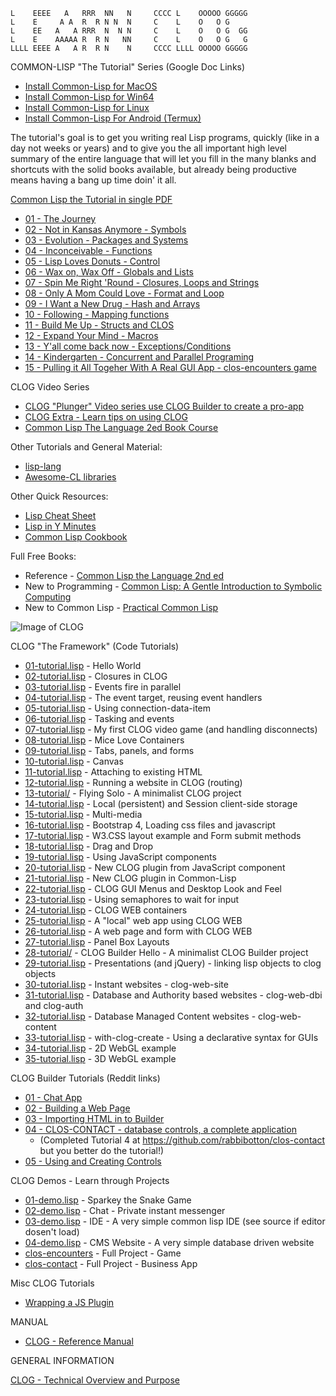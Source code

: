 ```
L    EEEE   A   RRR  NN   N     CCCC L    OOOOO GGGGG
L    E     A A  R  R N N  N     C    L    O   O G
L    EE   A   A RRR  N  N N     C    L    O   O G  GG
L    E    AAAAA R  R N   NN     C    L    O   O G   G
LLLL EEEE A   A R  R N    N     CCCC LLLL OOOOO GGGGG
```

COMMON-LISP "The Tutorial" Series (Google Doc Links)

* [Install Common-Lisp for MacOS](MACOS.md)
* [Install Common-Lisp for Win64](WINDOWS.md)
* [Install Common-Lisp for Linux](https://lisp-lang.org/learn/getting-started/)
* [Install Common-Lisp For Android (Termux)](ANDROID-TERMUX.md)

The tutorial's goal is to get you writing real Lisp programs, quickly
(like in a day not weeks or years) and to give you the all important
high level summary of the entire language that will let you fill in
the many blanks and shortcuts with the solid books available, but
already being productive means having a bang up time doin' it all.

[Common Lisp the Tutorial in single PDF](https://rabbibotton.github.io/clog/cltt.pdf)

-  [01 - The Journey                      ](https://docs.google.com/document/d/1Mdp8IY7KzNxcThe9iZHXbyILKSYDWaNJX6k68aYpVR4)
-  [02 - Not in Kansas Anymore - Symbols  ](https://docs.google.com/document/d/1eiaFmKfTTUxjhphgcOM9-5eioenaFR91rw4ME9jCL30)
-  [03 - Evolution             - Packages and Systems](https://docs.google.com/document/d/1Yv8PtBJDwg4fqZtIYNmYDw_8N3KwlCzcO_urI9-NwIk)
-  [04 - Inconceivable         - Functions](https://docs.google.com/document/d/1j5sqsXFUj8pyZhttAywQnAyqz9t1RGGlVGqp9qKJDt0)
-  [05 - Lisp Loves Donuts     - Control  ](https://docs.google.com/document/d/1rm6-s63PMzgyFX2BYLmX_nNqJ-uFiHxOuFm7ITqQPDI)
-  [06 - Wax on, Wax Off       - Globals and Lists](https://docs.google.com/document/d/1PBES_SbntPf5mtdtc2_EZvdJf1SAnJ0JrHYfbL7sbE8)
-  [07 - Spin Me Right 'Round  - Closures, Loops and Strings](https://docs.google.com/document/d/1qK397lNNmKL5x_1usrwsZEIcZVBdYmAREajSDc7Dpu0)
-  [08 - Only A Mom Could Love - Format and Loop](https://docs.google.com/document/d/1L9jdKE-XrCU0VhdsmO5w9-2ozNDrrW1-JOAi3kHrlu4)
-  [09 - I Want a New Drug     - Hash and Arrays](https://docs.google.com/document/d/1H-wx50sr0Oseh3qAGrO8LbEfHS-KnbVSrNBWOAJhStI)
-  [10 - Following             - Mapping functions](https://docs.google.com/document/d/1NThII3vh4d6UC_eVvBtMHYvSTKN3ARk_iOxJY4oIRdk)
-  [11 - Build Me Up           - Structs and CLOS](https://docs.google.com/document/d/1CmaDW1h9P5_bjWRqWK-LBf8GSIrCbXUcXIpEKJnF6Wg)
-  [12 - Expand Your Mind      - Macros   ](https://docs.google.com/document/d/1Hnko12U6LI2o1cH9TgByN6D-lpdOzUmaVUJWxooMFow)
-  [13 - Y'all come back now   - Exceptions/Conditions](https://docs.google.com/document/d/1bwTipjdEqkNRZVYjwrBGWKqLD1IXeWGofQqgXGdZJ48)
-  [14 - Kindergarten          - Concurrent and Parallel Programing](https://docs.google.com/document/d/10MGPC7j4lpGrMlQS4xtQTEGrvpBecgDUnqu1OrjSVxk)
-  [15 - Pulling it All Togeher With A Real GUI App - clos-encounters game](https://github.com/rabbibotton/clos-encounters)

CLOG Video Series

- [CLOG "Plunger" Video series use CLOG Builder to create a pro-app](https://www.youtube.com/playlist?list=PLSUeblYuDUiOucAaqkrVlmOG4p-q7lFU6)
- [CLOG Extra - Learn tips on using CLOG](https://www.youtube.com/playlist?list=PLSUeblYuDUiNWHCf8xbHNlxPFQ5clF0YG)
- [Common Lisp The Language 2ed Book Course](https://www.youtube.com/playlist?list=PLSUeblYuDUiNqagWU4NF4w5zsjs6Xo7H9)

Other Tutorials and General Material:
- [lisp-lang](https://lisp-lang.org/)
- [Awesome-CL libraries](https://github.com/CodyReichert/awesome-cl)

Other Quick Resources:
- [Lisp Cheat Sheet](https://github.com/ashok-khanna/lisp-notes)
- [Lisp in Y Minutes](https://learnxinyminutes.com/docs/common-lisp/)
- [Common Lisp Cookbook](https://lispcookbook.github.io/cl-cookbook/)

Full Free Books:
- Reference - [Common Lisp the Language 2nd ed](http://www.cs.cmu.edu/Groups/AI/html/cltl/cltl2.html)
- New to Programming - [Common Lisp: A Gentle Introduction to Symbolic Computing](http://www.cs.cmu.edu/%7Edst/LispBook/)
- New to Common Lisp - [Practical Common Lisp](http://www.gigamonkeys.com/book/)

![Image of CLOG](https://rabbibotton.github.io/images/demo-clog-contact.png)

CLOG "The Framework" (Code Tutorials)

- [01-tutorial.lisp](tutorial/01-tutorial.lisp) - Hello World
- [02-tutorial.lisp](tutorial/02-tutorial.lisp) - Closures in CLOG
- [03-tutorial.lisp](tutorial/03-tutorial.lisp) - Events fire in parallel
- [04-tutorial.lisp](tutorial/04-tutorial.lisp) - The event target, reusing event handlers
- [05-tutorial.lisp](tutorial/05-tutorial.lisp) - Using connection-data-item
- [06-tutorial.lisp](tutorial/06-tutorial.lisp) - Tasking and events
- [07-tutorial.lisp](tutorial/07-tutorial.lisp) - My first CLOG video game (and handling disconnects)
- [08-tutorial.lisp](tutorial/08-tutorial.lisp) - Mice Love Containers
- [09-tutorial.lisp](tutorial/09-tutorial.lisp) - Tabs, panels, and forms
- [10-tutorial.lisp](tutorial/10-tutorial.lisp) - Canvas
- [11-tutorial.lisp](tutorial/11-tutorial.lisp) - Attaching to existing HTML
- [12-tutorial.lisp](tutorial/12-tutorial.lisp) - Running a website in CLOG (routing)
- [13-tutorial/](tutorial/13-tutorial) - Flying Solo - A minimalist CLOG project
- [14-tutorial.lisp](tutorial/14-tutorial.lisp) - Local (persistent) and Session client-side storage
- [15-tutorial.lisp](tutorial/15-tutorial.lisp) - Multi-media
- [16-tutorial.lisp](tutorial/16-tutorial.lisp) - Bootstrap 4, Loading css files and javascript
- [17-tutorial.lisp](tutorial/17-tutorial.lisp) - W3.CSS layout example and Form submit methods
- [18-tutorial.lisp](tutorial/18-tutorial.lisp) - Drag and Drop
- [19-tutorial.lisp](tutorial/19-tutorial.lisp) - Using JavaScript components
- [20-tutorial.lisp](tutorial/20-tutorial.lisp) - New CLOG plugin from JavaScript component
- [21-tutorial.lisp](tutorial/21-tutorial.lisp) - New CLOG plugin in Common-Lisp
- [22-tutorial.lisp](tutorial/22-tutorial.lisp) - CLOG GUI Menus and Desktop Look and Feel
- [23-tutorial.lisp](tutorial/23-tutorial.lisp) - Using semaphores to wait for input
- [24-tutorial.lisp](tutorial/24-tutorial.lisp) - CLOG WEB containers
- [25-tutorial.lisp](tutorial/25-tutorial.lisp) - A "local" web app using CLOG WEB
- [26-tutorial.lisp](tutorial/26-tutorial.lisp) - A web page and form with CLOG WEB
- [27-tutorial.lisp](tutorial/27-tutorial.lisp) - Panel Box Layouts
- [28-tutorial/](tutorial/28-tutorial) - CLOG Builder Hello - A minimalist CLOG Builder project
- [29-tutorial.lisp](tutorial/29-tutorial.lisp) - Presentations (and jQuery) - linking lisp objects to clog objects
- [30-tutorial.lisp](tutorial/30-tutorial.lisp) - Instant websites - clog-web-site
- [31-tutorial.lisp](tutorial/31-tutorial.lisp) - Database and Authority based websites - clog-web-dbi and clog-auth
- [32-tutorial.lisp](tutorial/32-tutorial.lisp) - Database Managed Content websites - clog-web-content
- [33-tutorial.lisp](tutorial/33-tutorial.lisp) - with-clog-create - Using a declarative syntax for GUIs
- [34-tutorial.lisp](tutorial/34-tutorial.lisp) - 2D WebGL example
- [35-tutorial.lisp](tutorial/35-tutorial.lisp) - 3D WebGL example

CLOG Builder Tutorials (Reddit links)

-  [01 - Chat App                        ](https://www.reddit.com/r/lisp/comments/sj1tv5/clog_builder_tutorial_1_a_chat_app_from_start_to/)
-  [02 - Building a Web Page             ](https://www.reddit.com/r/lisp/comments/sn8j77/clog_builder_tutorial_2_building_a_web_page/)
-  [03 - Importing HTML in to Builder    ](https://www.reddit.com/r/lisp/comments/snvv0w/clog_builder_tutorial_3_importing_html_adding/)
-  [04 - CLOS-CONTACT - database controls, a complete application](https://www.reddit.com/r/lisp/comments/t61sib/clog_builder_tutorial_4_a_complete_database_app/)
    -  (Completed Tutorial 4 at https://github.com/rabbibotton/clos-contact but you better do the tutorial!)
-  [05 - Using and Creating Controls     ](https://www.reddit.com/r/lisp/comments/w2d6dr/builder_tutorial_5_using_and_creating_lisp_custom/)

CLOG Demos - Learn through Projects

- [01-demo.lisp](demos/01-demo.lisp) - Sparkey the Snake Game
- [02-demo.lisp](demos/02-demo.lisp) - Chat - Private instant messenger
- [03-demo.lisp](demos/03-demo.lisp) - IDE - A very simple common lisp IDE
  (see source if editor dosen't load)
- [04-demo.lisp](demos/04-demo.lisp) - CMS Website - A very simple database driven website
- [clos-encounters](https://github.com/rabbibotton/clos-encounters) - Full Project - Game
- [clos-contact](https://github.com/rabbibotton/clos-contact) - Full Project - Business App

Misc CLOG Tutorials

- [Wrapping a JS Plugin](https://docs.google.com/document/d/1EDODcnyijP_EjrDQTiA0AB-zbMQzvCo2HltXarw5q5A)

MANUAL

- [CLOG - Reference Manual](https://rabbibotton.github.io/clog/clog-manual.html)

GENERAL INFORMATION

[CLOG - Technical Overview and Purpose](CONCEPT.md)
